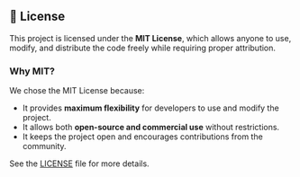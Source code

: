 ## 📄 License  
This project is licensed under the **MIT License**, which allows anyone to use, modify, and distribute the code freely while requiring proper attribution.  

### Why MIT?  
We chose the MIT License because:  
- It provides **maximum flexibility** for developers to use and modify the project.  
- It allows both **open-source and commercial use** without restrictions.  
- It keeps the project open and encourages contributions from the community.  

See the [LICENSE](LICENSE) file for more details.  
